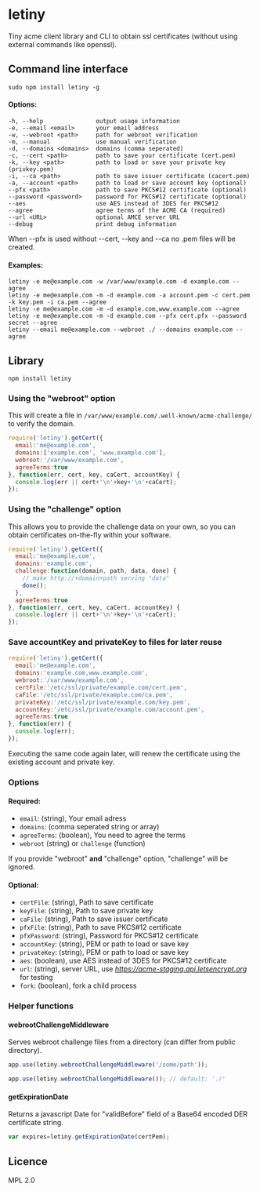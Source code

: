 # letiny
Tiny acme client library and CLI to obtain ssl certificates (without using external commands like openssl).


## Command line interface
```sudo npm install letiny -g```

#### Options:
```
-h, --help               output usage information
-e, --email <email>      your email address
-w, --webroot <path>     path for webroot verification
-m, --manual             use manual verification
-d, --domains <domains>  domains (comma seperated)
-c, --cert <path>        path to save your certificate (cert.pem)
-k, --key <path>         path to load or save your private key (privkey.pem)
-i, --ca <path>          path to save issuer certificate (cacert.pem)
-a, --account <path>     path to load or save account key (optional)
--pfx <path>             path to save PKCS#12 certificate (optional)
--password <password>    password for PKCS#12 certificate (optional)
--aes                    use AES instead of 3DES for PKCS#12
--agree                  agree terms of the ACME CA (required)
--url <URL>              optional AMCE server URL
--debug                  print debug information
```
When --pfx is used without --cert, --key and --ca no .pem files will be created.

#### Examples:
```
letiny -e me@example.com -w /var/www/example.com -d example.com --agree
letiny -e me@example.com -m -d example.com -a account.pem -c cert.pem -k key.pem -i ca.pem --agree
letiny -e me@example.com -m -d example.com,www.example.com --agree
letiny -e me@example.com -m -d example.com --pfx cert.pfx --password secret --agree
letiny --email me@example.com --webroot ./ --domains example.com --agree
```


## Library
`npm install letiny`

### Using the "webroot" option
This will create a file in `/var/www/example.com/.well-known/acme-challenge/` to verify the domain.
```js
require('letiny').getCert({
  email:'me@example.com',
  domains:['example.com', 'www.example.com'],
  webroot:'/var/www/example.com',
  agreeTerms:true
}, function(err, cert, key, caCert, accountKey) {
  console.log(err || cert+'\n'+key+'\n'+caCert);
});
```

### Using the "challenge" option
This allows you to provide the challenge data on your own, so you can obtain certificates on-the-fly within your software.
```js
require('letiny').getCert({
  email:'me@example.com',
  domains:'example.com',
  challenge:function(domain, path, data, done) {
    // make http://+domain+path serving "data"
    done();
  },
  agreeTerms:true
}, function(err, cert, key, caCert, accountKey) {
  console.log(err || cert+'\n'+key+'\n'+caCert);
});
```

### Save accountKey and privateKey to files for later reuse
```js
require('letiny').getCert({
  email:'me@example.com',
  domains:'example.com,www.example.com',
  webroot:'/var/www/example.com',
  certFile:'/etc/ssl/private/example.com/cert.pem',
  caFile:'/etc/ssl/private/example.com/ca.pem',
  privateKey:'/etc/ssl/private/example.com/key.pem',
  accountKey:'/etc/ssl/private/example.com/account.pem',
  agreeTerms:true
}, function(err) {
  console.log(err);
});
```
Executing the same code again later, will renew the certificate using the existing account and private key.


### Options
#### Required:
 * `email`: (string), Your email adress
 * `domains`: (comma seperated string or array)
 * `agreeTerms`: (boolean), You need to agree the terms
 * `webroot` (string) or `challenge` (function)

If you provide "webroot" **and** "challenge" option, "challenge" will be ignored.

#### Optional:
 * `certFile`: (string), Path to save certificate
 * `keyFile`: (string), Path to save private key
 * `caFile`: (string), Path to save issuer certificate
 * `pfxFile`: (string), Path to save PKCS#12 certificate
 * `pfxPassword`: (string), Password for PKCS#12 certificate
 * `accountKey`: (string), PEM or path to load or save key
 * `privateKey`: (string), PEM or path to load or save key
 * `aes`: (boolean), use AES instead of 3DES for PKCS#12 certificate
 * `url`: (string), server URL, use *https://acme-staging.api.letsencrypt.org* for testing
 * `fork`: (boolean), fork a child process


### Helper functions
#### webrootChallengeMiddleware
Serves webroot challenge files from a directory (can differ from public directory).
```js
app.use(letiny.webrootChallengeMiddleware('/some/path'));
```
```js
app.use(letiny.webrootChallengeMiddleware()); // default: './'
```

#### getExpirationDate
Returns a javascript Date for "validBefore" field of a Base64 encoded DER certificate string.
```js
var expires=letiny.getExpirationDate(certPem);
```


## Licence
MPL 2.0

